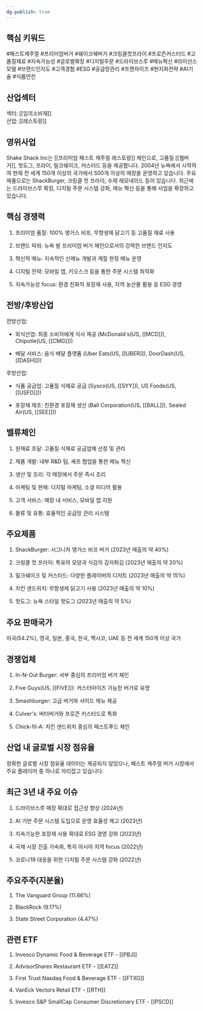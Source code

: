 ```yaml
---
dg-publish: true
---
```

## 핵심 키워드

#패스트캐주얼 #프리미엄버거 #쉐이크쉑버거 #크링클컷프라이 #프로즌커스터드 #고품질재료 #지속가능성 #글로벌확장 #디지털주문 #드라이브스루 #메뉴혁신 #라이선스모델 #브랜드인지도 #고객경험 #ESG #공급망관리 #프랜차이즈 #현지화전략 #AI기술 #식품안전

## 산업섹터

섹터: [[임의소비재]]  
산업: [[레스토랑]]

## 영위사업

Shake Shack Inc는 [[프리미엄 패스트 캐주얼 레스토랑]] 체인으로, 고품질 [[햄버거]], 핫도그, 프라이, 밀크쉐이크, 커스터드 등을 제공합니다. 2004년 뉴욕에서 시작하여 현재 전 세계 150개 이상의 국가에서 500개 이상의 매장을 운영하고 있습니다. 주요 제품으로는 ShackBurger, 크링클 컷 프라이, 수제 레모네이드 등이 있습니다. 최근에는 드라이브스루 확장, 디지털 주문 시스템 강화, 메뉴 혁신 등을 통해 사업을 확장하고 있습니다.

## 핵심 경쟁력

1. 프리미엄 품질: 100% 앵거스 비프, 무항생제 닭고기 등 고품질 재료 사용
    
2. 브랜드 파워: 뉴욕 발 프리미엄 버거 체인으로서의 강력한 브랜드 인지도
    
3. 혁신적 메뉴: 지속적인 신메뉴 개발과 계절 한정 메뉴 운영
    
4. 디지털 전략: 모바일 앱, 키오스크 등을 통한 주문 시스템 최적화
    
5. 지속가능성 focus: 환경 친화적 포장재 사용, 지역 농산물 활용 등 ESG 경영
    

## 전방/후방산업

전방산업:

- 외식산업: 최종 소비자에게 식사 제공 (McDonald's(US, [[MCD]]), Chipotle(US, [[CMG]]))
    
- 배달 서비스: 음식 배달 플랫폼 (Uber Eats(US, [[UBER]]), DoorDash(US, [[DASH]]))
    

후방산업:

- 식품 공급업: 고품질 식재료 공급 (Sysco(US, [[SYY]]), US Foods(US, [[USFD]]))
    
- 포장재 제조: 친환경 포장재 생산 (Ball Corporation(US, [[BALL]]), Sealed Air(US, [[SEE]]))
    

## 밸류체인

1. 원재료 조달: 고품질 식재료 공급업체 선정 및 관리
    
2. 제품 개발: 내부 R&D 팀, 셰프 협업을 통한 메뉴 혁신
    
3. 생산 및 조리: 각 매장에서 주문 즉시 조리
    
4. 마케팅 및 판매: 디지털 마케팅, 소셜 미디어 활용
    
5. 고객 서비스: 매장 내 서비스, 모바일 앱 지원
    
6. 물류 및 유통: 효율적인 공급망 관리 시스템
    

## 주요제품

1. ShackBurger: 시그니처 앵거스 비프 버거 (2023년 매출의 약 40%)
    
2. 크링클 컷 프라이: 특유의 모양과 식감의 감자튀김 (2023년 매출의 약 20%)
    
3. 밀크쉐이크 및 커스터드: 다양한 플레이버의 디저트 (2023년 매출의 약 15%)
    
4. 치킨 샌드위치: 무항생제 닭고기 사용 (2023년 매출의 약 10%)
    
5. 핫도그: 뉴욕 스타일 핫도그 (2023년 매출의 약 5%)
    

## 주요 판매국가

미국(54.2%), 영국, 일본, 중국, 한국, 멕시코, UAE 등 전 세계 150개 이상 국가

## 경쟁업체

1. In-N-Out Burger: 서부 중심의 프리미엄 버거 체인
    
2. Five Guys(US, [[FIVE]]): 커스터마이즈 가능한 버거로 유명
    
3. Smashburger: 고급 버거와 사이드 메뉴 제공
    
4. Culver's: 버터버거와 프로즌 커스터드로 특화
    
5. Chick-fil-A: 치킨 샌드위치 중심의 패스트푸드 체인
    

## 산업 내 글로벌 시장 점유율

정확한 글로벌 시장 점유율 데이터는 제공되지 않았으나, 패스트 캐주얼 버거 시장에서 주요 플레이어 중 하나로 자리잡고 있습니다.

## 최근 3년 내 주요 이슈

1. 드라이브스루 매장 확대로 접근성 향상 (2024년)
    
2. AI 기반 주문 시스템 도입으로 운영 효율성 제고 (2023년)
    
3. 지속가능한 포장재 사용 확대로 ESG 경영 강화 (2023년)
    
4. 국제 시장 진출 가속화, 특히 아시아 지역 focus (2022년)
    
5. 코로나19 대응을 위한 디지털 주문 시스템 강화 (2022년)
    

## 주요주주(지분율)

1. The Vanguard Group (11.66%)
    
2. BlackRock (9.17%)
    
3. State Street Corporation (4.47%)
    

## 관련 ETF

1. Invesco Dynamic Food & Beverage ETF - [[PBJ]]
    
2. AdvisorShares Restaurant ETF - [[EATZ]]
    
3. First Trust Nasdaq Food & Beverage ETF - [[FTXG]]
    
4. VanEck Vectors Retail ETF - [[RTH]]
    
5. Invesco S&P SmallCap Consumer Discretionary ETF - [[PSCD]]